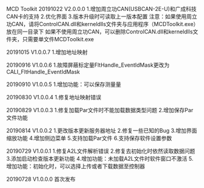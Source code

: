 MCD Toolkit
20191022 V2.0.0.0
1.增加周立功CAN(USBCAN-2E-U)和广成科技CAN卡的支持
2.优化界面
3.版本升级时可读取上一版本配置
注意：如果使用周立功CAN，请将ControlCAN.dll和kerneldlls文件夹与应用程序（MCDToolkit.exe）放在同一目录下
	  如果不使用周立功CAN，可以删除ControlCAN.dll和kerneldlls文件夹，只需要单文件MCDToolkit.exe

20191015 V1.0.0.7
1.增加地址映射

20190916 V1.0.0.6
1.故障屏蔽标定量FltHandle_EventIdMask更改为CALI_FltHandle_EventIdMask

20190910 V1.0.0.5
1.增加功能：可以保存测量量

20190830 V1.0.0.4
1.修复地址映射错误

20190829 V1.0.0.3
1.修复加载Par文件时不能加载数据类型问题
2.增加保存Par文件功能

20190814 V1.0.0.2
1.更改版本更新服务器地址
2.修复一些已知的Bug
3.增加界面缩放功能
4.增加侧边菜单
5.支持加载Par文件
6.支持保存软件设置参数

20190729 V1.0.0.1
1.修复A2L文件解析错误
2.修复去初始化时依然读取数据问题
3.添加启动检查版本更新功能
4.增加功能：未加载A2L文件时软件窗口不激活
5.增加功能：初始化时，可以选择上传或者下载数据至控制器

20190728 V1.0.0.0
首次发布